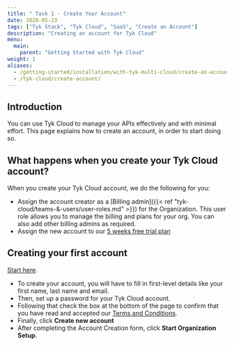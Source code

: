 ```yaml
---
title: " Task 1 - Create Your Account"
date: 2020-05-23
tags: ["Tyk Stack", "Tyk Cloud", "SaaS", "Create an Account"]
description: "Creating an account for Tyk Cloud"
menu:
  main:
    parent: "Getting Started with Tyk Cloud"
weight: 1
aliases:
  - /getting-started/installation/with-tyk-multi-cloud/create-an-account/
  - /tyk-cloud/create-account/
---
```


## Introduction

You can use Tyk Cloud to manage your APIs effectively and with minimal effort. This page explains how to create an account, in order to start doing so.

## What happens when you create your Tyk Cloud account?

When you create your Tyk Cloud account, we do the following for you:

* Assign the account creator as a [Billing admin]({{< ref "tyk-cloud/teams-&-users/user-roles.md" >}}) for the Organization. This user role allows you to manage the billing and plans for your org. You can also add other billing admins as required.
* Assign the new account to our [5 weeks free trial plan](https://tyk.io/sign-up/#cloud)

## Creating your first account

[Start here](https://tyk.io/sign-up/#cloud).

* To create your account, you will have to fill in first-level details like your first name, last name and email.
* Then, set up a password for your Tyk Cloud account.
* Following that check the box at the bottom of the page to confirm that you have read and accepted our [Terms and Conditions](https://tyk.io/software-as-a-service-agreement/).
* Finally, click **Create new account**
* After completing the Account Creation form, click **Start Organization Setup**.
